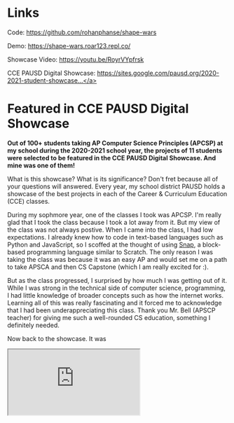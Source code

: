 # Links

Code: <a href = "https://github.com/rohanphanse/shape-wars" target = "_blank">https://github.com/rohanphanse/shape-wars</a>

Demo: <a href = "https://shape-wars.roar123.repl.co/" target = "_blank">https://shape-wars.roar123.repl.co/</a>

Showcase Video: <a href = "https://youtu.be/RoyrVYpfrsk" target = "_blank">https://youtu.be/RoyrVYpfrsk</a>

CCE PAUSD Digital Showcase: <a href = "https://sites.google.com/pausd.org/2020-2021-student-showcase/high-schools/paly-ap-computer-science-principles?authuser=0" target = "_blank">https://sites.google.com/pausd.org/2020-2021-student-showcase...</a>

# Featured in CCE PAUSD Digital Showcase

**Out of 100+ students taking AP Computer Science Principles (APCSP) at my school during the 2020-2021 school year, the projects of 11 students were selected to be featured in the CCE PAUSD Digital
Showcase. And mine was one of them!** 

<div class = "spacer"></div>

What is this showcase? What is its significance? Don't fret because all of your questions will answered. Every year, my school district PAUSD holds a showcase of the best projects in each of the Career & Curriculum Education (CCE) classes. 

<div class = "spacer"></div>

During my sophmore year, one of the classes I took was APCSP. I'm really glad that I took the class because I took a lot away from it. But my view of the class was not always postive. When I came into the class, I had low expectations. I already knew how to code in text-based languages such as Python and JavaScript, so I scoffed at the thought of using <a href = "https://snap.berkeley.edu/snap/snap.html" target = "_blank">Snap</a>, a block-based programming language similar to Scratch. The only reason I was taking the class was because it was an easy AP and would set me on a path to take APSCA and then CS Capstone (which I am really excited for :).

<div class = "spacer"></div>

But as the class progressed, I surprised by how much I was getting out of it. While I was strong in the technical side of computer science, programming, I had little knowledge of broader concepts such as how the internet works. Learning all of this was really fascinating and it forced me to acknowledge that I had been underappreciating this class. Thank you Mr. Bell (APSCP teacher) for giving me such a well-rounded CS education, something I definitely needed.

<div class = "spacer"></div>

Now back to the showcase. It was 



<div class = "wrapper-container">
    <div class = "wrapper">
        <iframe src = "https://www.youtube.com/embed/RoyrVYpfrsk" class = "frame"></iframe>
    </div>
</div>
